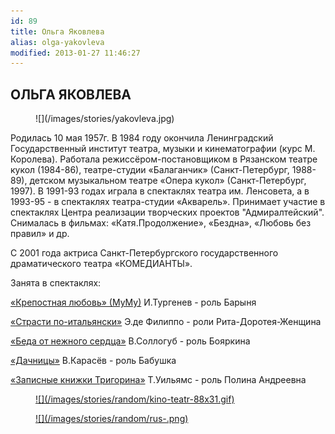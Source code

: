 ```yaml
---
id: 89
title: Ольга Яковлева
alias: olga-yakovleva
modified: 2013-01-27 11:46:27
---
```


## ОЛЬГА ЯКОВЛЕВА

<figure>
![](/images/stories/yakovleva.jpg)
</figure>

Родилась 10 мая 1957г. В 1984 году окончила Ленинградский Государственный институт театра, музыки и кинематографии (курс М. Королева). Работала режиссёром-постановщиком в Рязанском театре кукол (1984-86), театре-студии «Балаганчик» (Санкт-Петербург, 1988-89), детском музыкальном театре «Опера кукол» (Санкт-Петербург, 1997). В 1991-93 годах играла в спектаклях театра им. Ленсовета, а в 1993-95 - в спектаклях театра-студии «Акварель». Принимает участие в спектаклях Центра реализации творческих проектов "Адмиралтейский". Снималась в фильмах: «Катя.Продолжение», «Бездна», «Любовь без правил» и др.

С 2001 года актриса Санкт-Петербургского государственного драматического театра «КОМЕДИАНТЫ».

Занята в спектаклях:

[«Крепостная любовь» (МуМу)](46-mumu.html) И.Тургенев - роль Барыня

[«Страсти по-итальянски»](59-strasti-po-italianski.html) Э.де Филиппо - роли Рита-Доротея-Женщина

[«Беда от нежного сердца»](39-beda-ot-neghnogo-serdca.html) В.Соллогуб - роль Бояркина

[«Дачницы»](43-dachnici.html) В.Карасёв - роль Бабушка

[«Записные книжки Тригорина»](72-trigorin.html) Т.Уильямс - роль Полина Андреевна

<figure><a href="http://www.kino-teatr.ru/teatr/acter/w/ros/283054/bio/">
![](/images/stories/random/kino-teatr-88x31.gif)
</a></figure>

<figure><a href="http://ruskino.ru/art/10329">
![](/images/stories/random/rus-.png)
</a></figure>

